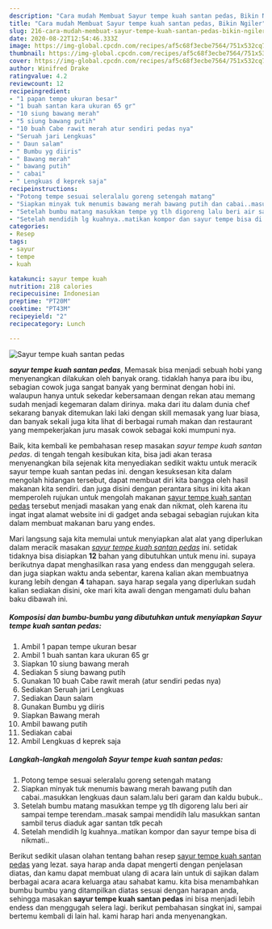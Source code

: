 ```yaml
---
description: "Cara mudah Membuat Sayur tempe kuah santan pedas, Bikin Ngiler"
title: "Cara mudah Membuat Sayur tempe kuah santan pedas, Bikin Ngiler"
slug: 216-cara-mudah-membuat-sayur-tempe-kuah-santan-pedas-bikin-ngiler
date: 2020-08-22T12:54:46.333Z
image: https://img-global.cpcdn.com/recipes/af5c68f3ecbe7564/751x532cq70/sayur-tempe-kuah-santan-pedas-foto-resep-utama.jpg
thumbnail: https://img-global.cpcdn.com/recipes/af5c68f3ecbe7564/751x532cq70/sayur-tempe-kuah-santan-pedas-foto-resep-utama.jpg
cover: https://img-global.cpcdn.com/recipes/af5c68f3ecbe7564/751x532cq70/sayur-tempe-kuah-santan-pedas-foto-resep-utama.jpg
author: Winifred Drake
ratingvalue: 4.2
reviewcount: 12
recipeingredient:
- "1 papan tempe ukuran besar"
- "1 buah santan kara ukuran 65 gr"
- "10 siung bawang merah"
- "5 siung bawang putih"
- "10 buah Cabe rawit merah atur sendiri pedas nya"
- "Seruah jari Lengkuas"
- " Daun salam"
- " Bumbu yg diiris"
- " Bawang merah"
- " bawang putih"
- " cabai"
- " Lengkuas d keprek saja"
recipeinstructions:
- "Potong tempe sesuai seleralalu goreng setengah matang"
- "Siapkan minyak tuk menumis bawang merah bawang putih dan cabai..masukkan lengkuas daun salam.lalu beri garam dan kaldu bubuk.."
- "Setelah bumbu matang masukkan tempe yg tlh digoreng lalu beri air sampai tempe terendam..masak sampai mendidih lalu masukkan santan sambil terus diaduk agar santan tdk pecah"
- "Setelah mendidih lg kuahnya..matikan kompor dan sayur tempe bisa di nikmati.."
categories:
- Resep
tags:
- sayur
- tempe
- kuah

katakunci: sayur tempe kuah 
nutrition: 218 calories
recipecuisine: Indonesian
preptime: "PT20M"
cooktime: "PT43M"
recipeyield: "2"
recipecategory: Lunch

---
```



![Sayur tempe kuah santan pedas](https://img-global.cpcdn.com/recipes/af5c68f3ecbe7564/751x532cq70/sayur-tempe-kuah-santan-pedas-foto-resep-utama.jpg)

<b><i>sayur tempe kuah santan pedas</i></b>, Memasak bisa menjadi sebuah hobi yang menyenangkan dilakukan oleh banyak orang. tidaklah hanya para ibu ibu, sebagian cowok juga sangat banyak yang berminat dengan hobi ini. walaupun hanya untuk sekedar kebersamaan dengan rekan atau memang sudah menjadi kegemaran dalam dirinya. maka dari itu dalam dunia chef sekarang banyak ditemukan laki laki dengan skill memasak yang luar biasa, dan banyak sekali juga kita lihat di berbagai rumah makan dan restaurant yang mempekerjakan juru masak cowok sebagai koki mumpuni nya.



Baik, kita kembali ke pembahasan resep masakan <i>sayur tempe kuah santan pedas</i>. di tengah tengah kesibukan kita, bisa jadi akan terasa menyenangkan bila sejenak kita menyediakan sedikit waktu untuk meracik sayur tempe kuah santan pedas ini. dengan kesuksesan kita dalam mengolah hidangan tersebut, dapat membuat diri kita bangga oleh hasil makanan kita sendiri. dan juga disini dengan perantara situs ini kita akan memperoleh rujukan untuk mengolah makanan <u>sayur tempe kuah santan pedas</u> tersebut menjadi masakan yang enak dan nikmat, oleh karena itu ingat ingat alamat website ini di gadget anda sebagai sebagian rujukan kita dalam membuat makanan baru yang endes.


Mari langsung saja kita memulai untuk menyiapkan alat alat yang diperlukan dalam meracik masakan <u><i>sayur tempe kuah santan pedas</i></u> ini. setidak tidaknya bisa disiapkan <b>12</b> bahan yang dibutuhkan untuk menu ini. supaya berikutnya dapat menghasilkan rasa yang endess dan menggugah selera. dan juga siapkan waktu anda sebentar, karena kalian akan membuatnya kurang lebih dengan <b>4</b> tahapan. saya harap segala yang diperlukan sudah kalian sediakan disini, oke mari kita awali dengan mengamati dulu bahan baku dibawah ini.

<!--inarticleads1-->

##### Komposisi dan bumbu-bumbu yang dibutuhkan untuk menyiapkan Sayur tempe kuah santan pedas:

1. Ambil 1 papan tempe ukuran besar
1. Ambil 1 buah santan kara ukuran 65 gr
1. Siapkan 10 siung bawang merah
1. Sediakan 5 siung bawang putih
1. Gunakan 10 buah Cabe rawit merah (atur sendiri pedas nya)
1. Sediakan Seruah jari Lengkuas
1. Sediakan  Daun salam
1. Gunakan  Bumbu yg diiris
1. Siapkan  Bawang merah
1. Ambil  bawang putih
1. Sediakan  cabai
1. Ambil  Lengkuas d keprek saja




<!--inarticleads2-->

##### Langkah-langkah mengolah Sayur tempe kuah santan pedas:

1. Potong tempe sesuai seleralalu goreng setengah matang
1. Siapkan minyak tuk menumis bawang merah bawang putih dan cabai..masukkan lengkuas daun salam.lalu beri garam dan kaldu bubuk..
1. Setelah bumbu matang masukkan tempe yg tlh digoreng lalu beri air sampai tempe terendam..masak sampai mendidih lalu masukkan santan sambil terus diaduk agar santan tdk pecah
1. Setelah mendidih lg kuahnya..matikan kompor dan sayur tempe bisa di nikmati..




Berikut sedikit ulasan olahan tentang bahan resep <u>sayur tempe kuah santan pedas</u> yang lezat. saya harap anda dapat mengerti dengan penjelasan diatas, dan kamu dapat membuat ulang di acara lain untuk di sajikan dalam berbagai acara acara keluarga atau sahabat kamu. kita bisa menambahkan bumbu bumbu yang ditampilkan diatas sesuai dengan harapan anda, sehingga masakan <b>sayur tempe kuah santan pedas</b> ini bisa menjadi lebih endess dan menggugah selera lagi. berikut pembahasan singkat ini, sampai bertemu kembali di lain hal. kami harap hari anda menyenangkan.
